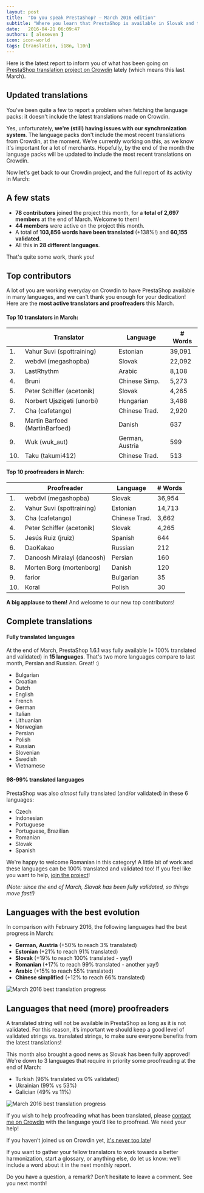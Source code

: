 ```yaml
---
layout: post
title:  "Do you speak PrestaShop? – March 2016 edition"
subtitle: "Where you learn that PrestaShop is available in Slovak and that you can translate it in Tatar, should you want to!"
date:   2016-04-21 06:09:47
authors: [ alexeven ]
icon: icon-world
tags: [translation, i18n, l10n]
---
```



Here is the latest report to inform you of what has been going on [PrestaShop translation project on Crowdin](https://crowdin.com/project/prestashop-official) lately (which means this last March).

## Updated translations

You've been quite a few to report a problem when fetching the language packs: it doesn't include the latest translations made on Crowdin.

Yes, unfortunately, **we're (still) having issues with our synchronization system**. The language packs don't include the most recent translations from Crowdin, at the moment.
We're currently working on this, as we know it's important for a lot of merchants. Hopefully, by the end of the month the language packs will be updated to include the most recent translations on Crowdin.


Now let's get back to our Crowdin project, and the full report of its activity in March:

## A few stats
* **78 contributors** joined the project this month, for a **total of 2,697 members** at the end of March. Welcome to them!
* **44 members** were active on the project this month.
* A total of **103,856 words have been translated** (+138%!) and **60,155 validated**.
* All this in **28 different languages**.

That's quite some work, thank you!

## Top contributors

A lot of you are working everyday on Crowdin to have PrestaShop available in many languages, and we can't thank you enough for your dedication! Here are the **most active translators and proofreaders** this March.

#### Top 10 translators in March:

| |Translator | Language | # Words
|-|---------- | -------- | ----------------
 1. | Vahur Suvi (spottraining) | Estonian  | 39,091
 2. | webdvl (megashopba) | Slovak | 22,092
 3. | LastRhythm | Arabic | 8,108
 4. | Bruni | Chinese Simp.   | 5,273
 5. | Peter Schiffer (acetonik) | Slovak | 4,265
 6. | Norbert Ujszigeti (unorbi) | Hungarian | 3,488
 7. | Cha (cafetango) | Chinese Trad. | 2,920
 8. | Martin Barfoed (MartinBarfoed) | Danish | 637
 9. | Wuk (wuk_aut) | German, Austria | 599
10. | Taku (takumi412) | Chinese Trad. | 513


#### Top 10 proofreaders in March:

| | Proofreader | Language | # Words
|-| ---------- | -------- | ----------------
 1. | webdvl (megashopba) | Slovak | 36,954
 2. | Vahur Suvi (spottraining) | Estonian  | 14,713
 3. | Cha (cafetango) | Chinese Trad. | 3,662
 4. | Peter Schiffer (acetonik) | Slovak | 4,265
 5. | Jesús Ruiz (jruiz) | Spanish | 644
 6. | DaoKakao | Russian | 212
 7. | Danoosh Miralayi (danoosh) | Persian | 160
 8. | Morten Borg (mortenborg) | Danish | 120
 9. | farior | Bulgarian | 35
10. | Koral | Polish | 30

**A big applause to them!** And welcome to our new top contributors!


## Complete translations

#### Fully translated languages

At the end of March, PrestaShop 1.6.1 was fully available (= 100% translated and validated) in **15 languages**. That's two more languages compare to last month, Persian and Russian. Great! :)

* Bulgarian
* Croatian
* Dutch
* English
* French
* German
* Italian
* Lithuanian
* Norwegian
* Persian
* Polish
* Russian
* Slovenian
* Swedish
* Vietnamese


#### 98-99% translated languages

PrestaShop was also *almost* fully translated (and/or validated) in these 6 languages:

* Czech
* Indonesian
* Portuguese
* Portuguese, Brazilian
* Romanian
* Slovak
* Spanish

We're happy to welcome Romanian in this category!
A little bit of work and these languages can be 100% translated and validated too! If you feel like you want to help, [join the project](https://crowdin.com/project/prestashop-official)!

*(Note: since the end of March, Slovak has been fully validated, so things move fast!)*

## Languages with the best evolution

In comparison with February 2016, the following languages had the best progress in March:

* **German, Austria** (+50% to reach 3% translated)
* **Estonian** (+21% to reach 91% translated)
* **Slovak** (+19% to reach 100% translated - yay!)
* **Romanian** (+17% to reach 99% translated - another yay!)
* **Arabic** (+15% to reach 55% translated)
* **Chinese simplified** (+12% to reach 66% translated)

![March 2016 best translation progress](/assets/images/2016/04/Build_Crowdin_progress_march16.png)


## Languages that need (more) proofreaders

A translated string will not be available in PrestaShop as long as it is not validated. For this reason, it’s important we should keep a good level of validated strings vs. translated strings, to make sure everyone benefits from the latest translations!

This month also brought a good news as Slovak has been fully approved! We're down to 3 languages that require in priority some proofreading at the end of March:


* Turkish (96% translated vs 0% validated)
* Ukrainian (99% vs 53%)
* Galician (49% vs 11%)


![March 2016 best translation progress](/assets/images/2016/04/Build_Crowdin_proofreading_march16.png)


If you wish to help proofreading what has been translated, please [contact me on Crowdin](https://crowdin.com/profile/alex-even) with the language you’d like to proofread. We need your help!




If you haven’t joined us on Crowdin yet, [it's never too late](https://crowdin.com/project/prestashop-official)!

If you want to gather your fellow translators to work towards a better harmonization, start a glossary, or anything else, do let us know: we’ll include a word about it in the next monthly report.

Do you have a question, a remark? Don’t hesitate to leave a comment. See you next month!
